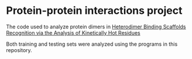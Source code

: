 # Protein-protein interactions project

The code used to analyze protein dimers in [Heterodimer Binding Scaffolds Recognition via the Analysis of Kinetically Hot Residues](https://www.mdpi.com/1424-8247/11/1/29) 

Both training and testing sets were analyzed using the programs in this repository. 
